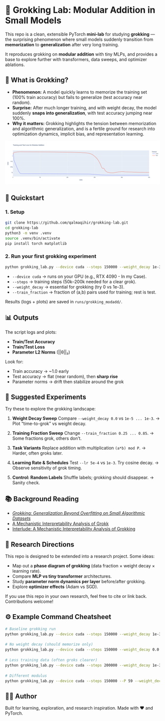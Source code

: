 # 🧠 Grokking Lab: Modular Addition in Small Models

This repo is a clean, extensible PyTorch **mini-lab** for studying **grokking** — the surprising phenomenon where small models suddenly transition from **memorization** to **generalization** after very long training.

It reproduces grokking on **modular addition** with tiny MLPs, and provides a base to explore further with transformers, data sweeps, and optimizer ablations.

## 🌟 What is Grokking?

- **Phenomenon:** A model quickly learns to memorize the training set (100% train accuracy) but fails to generalize (test accuracy near random).  
- **Surprise:** After much longer training, and with weight decay, the model suddenly **snaps into generalization**, with test accuracy jumping near 100%.  
- **Why it matters:** Grokking highlights the tension between memorization and algorithmic generalization, and is a fertile ground for research into optimization dynamics, implicit bias, and representation learning.

![image_exp](./newplot.png)

## 🚀 Quickstart

### 1. Setup

```bash
git clone https://github.com/qalmaqihir/grokking-lab.git
cd grokking-lab
python3 -m venv .venv
source .venv/bin/activate
pip install torch matplotlib
````

### 2. Run your first grokking experiment

```bash
python grokking_lab.py --device cuda --steps 150000 --weight_decay 1e-3 --train_fraction 0.5
```

* `--device cuda` → runs on your GPU (e.g., RTX 4090 - In my Case).
* `--steps` → training steps (50k–200k needed for a clear grok).
* `--weight_decay` → essential for grokking (try 0 vs 1e-3).
* `--train_fraction` → fraction of (a,b) pairs used for training; rest is test.

Results (logs + plots) are saved in `runs/grokking_modadd/`.


## 📊 Outputs

The script logs and plots:

* **Train/Test Accuracy**
* **Train/Test Loss**
* **Parameter L2 Norms** (||θ||₂)

Look for:

* Train accuracy → \~1.0 early
* Test accuracy → flat (near random), then **sharp rise**
* Parameter norms → drift then stabilize around the grok


## 🔬 Suggested Experiments

Try these to explore the grokking landscape:

1. **Weight Decay Sweep**
   Compare `--weight_decay 0.0` vs `1e-5 ... 1e-3`.
   → Plot “time-to-grok” vs weight decay.

2. **Training Fraction Sweep**
   Change `--train_fraction 0.25 ... 0.85`.
   → Some fractions grok, others don’t.

3. **Task Variants**
   Replace addition with multiplication `(a*b) mod P`.
   → Harder, often groks later.

4. **Learning Rate & Schedules**
   Test `--lr 5e-4` vs `1e-3`. Try cosine decay.
   → Observe sensitivity of grok timing.

5. **Control: Random Labels**
   Shuffle labels; grokking should disappear.
   → Sanity check.

## 📚 Background Reading

* [*Grokking: Generalization Beyond Overfitting on Small Algorithmic Datasets*](https://arxiv.org/abs/2201.02177)
* [A Mechanistic Interpretability Analysis of Grokk](https://www.alignmentforum.org/posts/N6WM6hs7RQMKDhYjB/a-mechanistic-interpretability-analysis-of-grokking)  
* [Interlude: A Mechanistic Interpretability Analysis of Grokking](https://www.neelnanda.io/blog/interlude-a-mechanistic-interpretability-analysis-of-grokking)  


## 📝 Research Directions

This repo is designed to be extended into a research project. Some ideas:

* Map out a **phase diagram of grokking** (data fraction × weight decay × learning rate).
* Compare **MLP vs tiny transformer** architectures.
* Study **parameter norm dynamics per layer** before/after grokking.
* Explore **optimizer effects** (Adam vs SGD).

If you use this repo in your own research, feel free to cite or link back. Contributions welcome!


## ⚙️ Example Command Cheatsheet

```bash
# Baseline grokking run
python grokking_lab.py --device cuda --steps 150000 --weight_decay 1e-3 --train_fraction 0.5

# No weight decay (should memorize only)
python grokking_lab.py --device cuda --steps 150000 --weight_decay 0.0 --train_fraction 0.5

# Less training data (often groks clearer)
python grokking_lab.py --device cuda --steps 200000 --weight_decay 1e-3 --train_fraction 0.35

# Different modulus
python grokking_lab.py --device cuda --steps 150000 --P 59 --weight_decay 1e-3
```

## 🧑‍💻 Author

Built for learning, exploration, and research inspiration.
Made with ❤️ and PyTorch.
